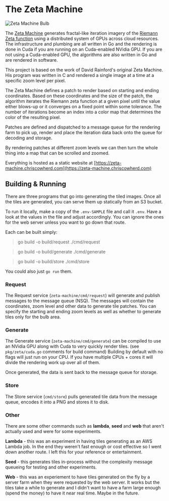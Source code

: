 # The Zeta Machine

![Zeta Machine Bulb](https://zeta-machine.chriscowherd.com/public/sample.png)

The [Zeta Machine](http://zeta-machine.chriscowherd.com) generates fractal-like 
iteration imagery of the [Riemann Zeta function](https://en.wikipedia.org/wiki/Riemann_zeta_function) 
using a distributed system of GPUs across cloud resources. 
The infrastructure and plumbing are all written in Go and 
the rendering is done in Cuda if you are running on an Cuda-enabled NVidia GPU. 
If you are not using a Cuda-enabled GPU, the algorithms are also written in Go 
and are rendered in software.

This project is based on the work of David Rainford's original Zeta Machine. His 
program was written in C and rendered a single image at a time at a specific
zoom level per pixel.

The Zeta Machine defines a patch to render based on starting and ending coordinates.
Based on these coordinates and the size of the patch, the algorithm iterates the 
Riemann zeta function at a given pixel until the value either blows-up or it 
converges on a fixed point within some tolerance. The number of iterations become 
an index into a color map that determines the color of the resulting pixel.

Patches are defined and dispatched to a message queue for the rendering farm to
pick up, render and place the iteration data back onto the queue for decoding and 
storage.

By rendering patches at different zoom levels we can then turn the whole thing into
a map that can be scrolled and zoomed.

Everything is hosted as a static website at [https://zeta-machine.chriscowherd.com](https://zeta-machine.chriscowherd.com)

## Building & Running

There are three programs that go into generating the tiled images. Once all the
tiles are generated, you can serve them up statically from an S3 bucket.

To run it locally, make a copy of the `.env-SAMPLE` file and call it `.env`. 
Have a look at the values in the file and adjust accordingly. You can ignore the
ones for the web server unless you want to go down that route.

Each can be built simply:

> go build -o build/request ./cmd/request

> go build -o build/generate ./cmd/generate

> go build -o build/store ./cmd/store

You could also just `go run` them.

### Request
The Request service (`zeta-machine/cmd/request`) will generate and publish messages
to the message queue (NSQ). The messages will contain the coordinates, zoom level and
other data to generate tile patches. You can specify the starting and ending zoom levels
as well as whether to generate tiles only for the bulb area.

### Generate
The Generate service (`zeta-machine/cmd/generate`) can be compiled to use an NVidia
GPU along with Cuda to very quickly render tiles. (see `pkg/zeta/cuda.go` comments
for build command) Building by default with no flags will just run on your CPU. If
you have multiple CPUs + cores it will divide the rendering work up over all of them.

Once generated, the data is sent back to the message queue for storage.

### Store
The Store service (`cmd/store`) pulls generated tile data from the message queue,
encodes it into a PNG and stores it to disk.

### Other
There are some other commands such as **lambda**, **seed** and **web** that aren't
actually used and were for some experiments.

**Lambda** - this was an experiment in having tiles generating as an AWS Lambda job.
In the end they weren't fast enough or cost effective so I went down another route.
I left this for your reference or entertainment.

**Seed** - this generates tiles in-process without the complexity message queueing
for testing and other experiments.

**Web** - this was an experiement to have tiles generated on the fly by a server 
farm when they were requested by the web server. It works but the tiles take a 
while to generate and I didn't want to have a farm large enough (spend the money) 
to have it near real time. Maybe in the future.

